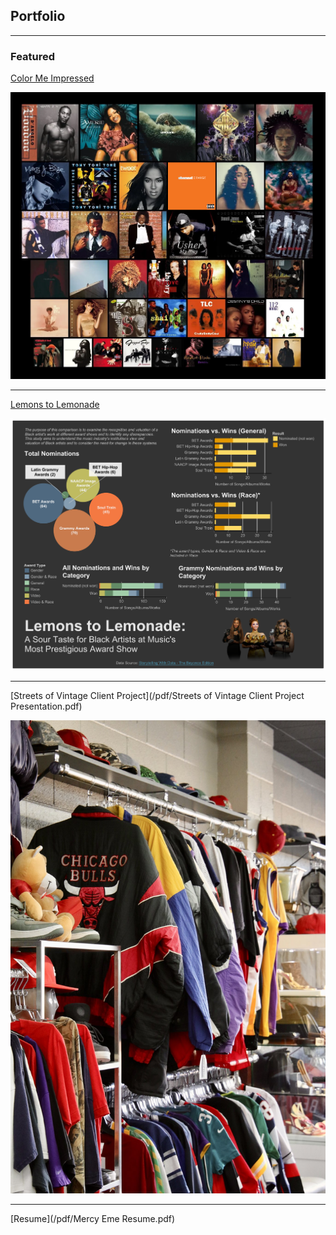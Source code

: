 ## Portfolio

---

### Featured 

[Color Me Impressed](/color_me_impressed.md)

<img src="images/spotify/title pic.png?raw=true"/>

---

[Lemons to Lemonade](/lemonade_grammys.md)

<img src="images/Beyonce Dashboard 3.png?raw=true"/>

---

[Streets of Vintage Client Project](/pdf/Streets of Vintage Client Project Presentation.pdf)

<img src="images/FRmZ-v5UUAALKsN.png?raw=true"/>

---
[Resume](/pdf/Mercy Eme Resume.pdf)
